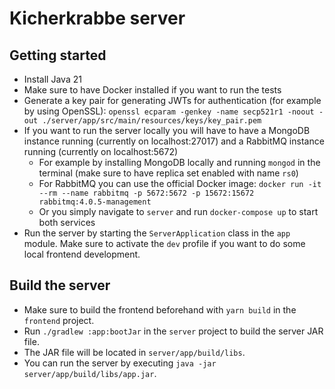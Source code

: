 # Kicherkrabbe server

## Getting started

- Install Java 21
- Make sure to have Docker installed if you want to run the tests
- Generate a key pair for generating JWTs for authentication (for example by using
  OpenSSL): `openssl ecparam -genkey -name secp521r1 -noout -out ./server/app/src/main/resources/keys/key_pair.pem`
- If you want to run the server locally you will have to have a MongoDB instance running (currently on localhost:27017) and a RabbitMQ instance running (currently on localhost:5672)
  - For example by installing MongoDB locally and running `mongod` in the terminal (make sure to have replica set enabled with name `rs0`)
  - For RabbitMQ you can use the official Docker image: `docker run -it --rm --name rabbitmq -p 5672:5672 -p 15672:15672 rabbitmq:4.0.5-management`
  - Or you simply navigate to `server` and run `docker-compose up` to start both services
- Run the server by starting the `ServerApplication` class in the `app` module. Make sure to activate the `dev` profile if you want to do some local frontend development.

## Build the server

- Make sure to build the frontend beforehand with `yarn build` in the `frontend` project.
- Run `./gradlew :app:bootJar` in the `server` project to build the server JAR file.
- The JAR file will be located in `server/app/build/libs`.
- You can run the server by executing `java -jar server/app/build/libs/app.jar`.